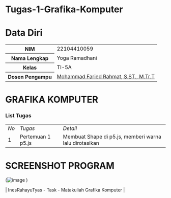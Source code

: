 # Tugas-1-Grafika-Komputer
# Data Diri

<table>
  <tr>
    <th>NIM</th>
    <td>22104410059</td>
  </tr>
  <tr>
    <th>Nama Lengkap</th>
    <td>Yoga Ramadhani</td>
  </tr>
  <tr>
    <th>Kelas</th>
    <td>TI-5A</td>
  </tr>
  <tr>
    <th>Dosen Pengampu</th>
    <td><a href="https://github.com/link">Mohammad Faried Rahmat, S.ST., M.Tr.T</a></td>
  </tr>
</table>

# GRAFIKA KOMPUTER
### List Tugas
|  |  |  |
|--|--|--|
|*No*| *Tugas* | *Detail* |
| 1 | Pertemuan 1 p5.js | Membuat Shape di p5.js, memberi warna lalu dirotasikan |


# SCREENSHOT PROGRAM
(![image](https://github.com/user-attachments/assets/9794f6b7-eb6b-4ae9-aeb9-615ab91a8dbc)
)

| InesRahayuTyas - Task - Matakuliah Grafika Komputer |
